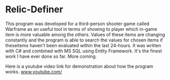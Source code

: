 # Relic-Definer
This program was developed for a third-person shooter game called Warframe as an useful tool in terms of showing to player which in-game item is more valuable among the others. Values of these items are changing constantly and the program is able to search the values for chosen items if theseitems haven't been evaluated within the last 24-hours. It was written with C# and combined with MS SQL using Entity Framework. It's the finest work I have ever done so far. More coming.

Here is a youtube video link for demonstration about how the program works. www.youtube.com/
